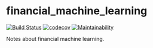 # financial_machine_learning

[![Build Status](https://travis-ci.org/aliciawyy/financial_machine_learning.svg?branch=master)](https://travis-ci.org/aliciawyy/financial_machine_learning)
[![codecov](https://codecov.io/gh/aliciawyy/financial_machine_learning/branch/master/graph/badge.svg)](https://codecov.io/gh/aliciawyy/financial_machine_learning)
[![Maintainability](https://api.codeclimate.com/v1/badges/5159e42d9650d44240f7/maintainability)](https://codeclimate.com/github/aliciawyy/financial_machine_learning/maintainability)

Notes about financial machine learning.
